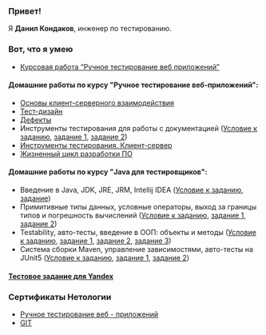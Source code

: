 ### Привет!

Я **Данил Кондаков**, инженер по тестированию.

### Вот, что я умею

* [Курсовая работа “Ручное тестирование веб приложений”](https://docs.google.com/spreadsheets/d/1hOb9rIpsMjXs9vTKekCkVi7fe0zs6E6uBHnPypNu9No/edit?usp=sharing)
#### Домашние работы по курсу "Ручное тестирование веб-приложений":
* [Основы клиент-серверного взаимодействия](https://docs.google.com/document/d/14M47dvh9eblDVg8wyYFrEm_8EHHLri9unn7gx1o4U7k/edit)
* [Тест-дизайн](https://docs.google.com/document/d/1MAI4sInz5T9ed4PoXv7AZztPM7WpdvDwViecoH8Qiu0/edit)
* [Дефекты](https://docs.google.com/document/d/1WvXCTG7u7B6op3C2kFELIEOEHyTu33GLIdrckG-lOXM/edit?usp=sharing)
* Инструменты тестирования для работы с документацией
([Условие к заданию](https://github.com/netology-code/iqa-homeworks/tree/iqa-12/2.3),
[задание 1](https://docs.google.com/spreadsheets/d/1lPKftiXwQE3hE4zY8bEwB_37Iknjg9Se7iSFwu5Cmus/edit?usp=sharing),
[задание 2](https://docs.google.com/document/d/1Jeaqras8z0mLqS8A3C03LD3xet86zcPFkOUWlJlKJQo/edit?usp=sharing))
* [Инструменты тестирования. Клиент-сервер](https://disk.yandex.ru/i/QNk1scbTEBvmKw)
* [Жизненный цикл разработки ПО](https://docs.google.com/document/d/1pgrjrWj0P7Owu4PaTXPWSuDLv5FjLLF07iO90U7G3Ac/edit?usp=sharing)
#### Домашние работы по курсу "Java для тестировщиков":
* Введение в Java, JDK, JRE, JRM, Intellij IDEA
([Условие к заданию](https://github.com/netology-code/javaqa-homeworks-video/blob/main/JAVA_INTRO.md),
[задание](https://github.com/Dani1899/HelloNetology/issues/1))
* Примитивные типы данных, условные операторы, выход за границы типов и погрешность вычислений 
([Условие к заданию](https://github.com/netology-code/javaqa-homeworks-video/blob/main/PRIMITIVES.md),
[задание 1](https://github.com/Dani1899/HWMile/blob/main/src/Main.java),
[задание 2](https://github.com/Dani1899/HWMobileOperator))
* Testability, авто-тесты, введение в ООП: объекты и методы
([Условие к заданию](https://github.com/netology-code/javaqa-homeworks-video/blob/main/TESTABILITY.md),
[задание 1](https://github.com/Dani1899/HWMilesModernization),
[задание 2](https://github.com/Dani1899/HWBMI),
[задание 3](https://github.com/Dani1899/CreditCalculator))
* Система сборки Maven, управление зависимостями, авто-тесты на JUnit5
([Условие к заданию](https://github.com/netology-code/javaqa-homeworks-video/blob/main/MAVEN.md),
[задание 1](https://github.com/Dani1899/HWBonusMvn),
[задание 2](https://github.com/Dani1899/bonus-service))
#### [Тестовое задание для Yandex](https://docs.google.com/document/d/16kVOmofd-EJKHZ62e1wnrN6JGHPYasTdk83zk00sR7w/edit?usp=sharing)

### Сертификаты Нетологии
* [Ручное тестирование веб - приложений](https://netology.ru/sharing/556fe4a4db38f5d95857545d33db5ad4?utm_source=social&utm_campaign=achievements)
* [GIT](https://netology.ru/sharing/9c33472c44279c050a6f360bb58397c4?utm_source=social&utm_campaign=achievements)
